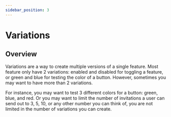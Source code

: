 ```yaml
---
sidebar_position: 3
---
```


# Variations

## Overview

Variations are a way to create multiple versions of a single feature. Most 
feature only have 2 variations: enabled and disabled for toggling a feature, or 
green and blue for testing the color of a button. However, sometimes you 
may want to have more than 2 variations.

For instance, you may want to test 3 different colors for a button: green, 
blue, and red. Or you may want to limit the number of invitations a user can 
send out to 3, 5, 10, or any other number you can think of, you are not 
limited in the number of variations you can create.